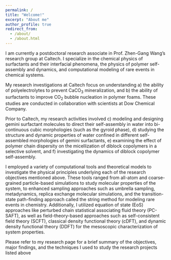 ```yaml
---
permalink: /
title: "Welcome!"
excerpt: "About me"
author_profile: true
redirect_from: 
  - /about/
  - /about.html
---
```


I am currently a postdoctoral research associate in Prof. Zhen-Gang Wang’s research group at Caltech. I specialize in the chemical physics of surfactants and their interfacial phenomena, the physics of polymer self-assembly and dynamics, and computational modeling of rare events in chemical systems.

My research investigations at Caltech focus on understanding a) the ability of polyelectrolytes to prevent CaCO<sub>3</sub> mineralization, and b) the ability of surfactants to improve CO<sub>2</sub> bubble nucleation in polymer foams. These studies are conducted in collaboration with scientists at Dow Chemical Company.

Prior to Caltech, my research activities involved c) modeling and designing gemini surfactant molecules to direct their self-assembly in water into bi-continuous cubic morphologies (such as the gyroid phase), d) studying the structure and dynamic properties of water confined in different self-assembled morphologies of gemini surfactants, e) examining the effect of polymer chain dispersity on the micellization of diblock copolymers in a selective solvent, and f) investigating the dynamics of diblock copolymer self-assembly.

I employed a variety of computational tools and theoretical models to investigate the physical principles underlying each of the research objectives mentioned above. These tools ranged from all-atom and coarse-grained particle-based simulations to study molecular properties of the system, to enhanced sampling approaches such as umbrella sampling, metadynamics, replica exchange molecular simulations, and the transition-state path-finding approach called the string method for modeling rare events in chemistry. Additionally, I utilized equation of state (EoS) approaches like perturbed chain statistical associating fluid theory (PC-SAFT), as well as field-theory-based approaches such as self-consistent field theory (SCFT), classical density functional theory (cDFT), and dynamic density functional theory (DDFT) for the mesoscopic characterization of system properties. 

Please refer to my research page for a brief summary of the objectives, major findings, and the techniques I used to study the research projects listed above



